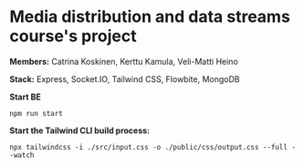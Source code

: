 # Media distribution and data streams course's project

**Members:** Catrina Koskinen, Kerttu Kamula, Veli-Matti Heino

**Stack:** Express, Socket.IO, Tailwind CSS, Flowbite, MongoDB 

**Start BE**

`npm run start`

**Start the Tailwind CLI build process:**

`npx tailwindcss -i ./src/input.css -o ./public/css/output.css --full --watch`